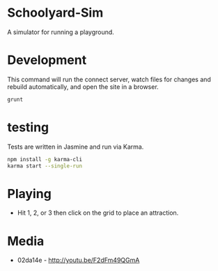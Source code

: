 Schoolyard-Sim
==============

A simulator for running a playground.

Development
===========

This command will run the connect server, watch files for changes and
rebuild automatically, and open the site in a browser.

```bash
grunt
```

# testing

Tests are written in Jasmine and run via Karma.

```bash
npm install -g karma-cli
karma start --single-run
```

Playing
=======

* Hit 1, 2, or 3 then click on the grid to place an attraction.

Media
=====

* 02da14e - http://youtu.be/F2dFm49QGmA

